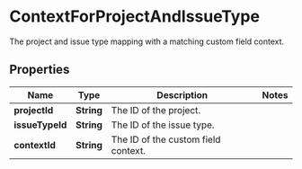 

# ContextForProjectAndIssueType

The project and issue type mapping with a matching custom field context.

## Properties

Name | Type | Description | Notes
------------ | ------------- | ------------- | -------------
**projectId** | **String** | The ID of the project. | 
**issueTypeId** | **String** | The ID of the issue type. | 
**contextId** | **String** | The ID of the custom field context. | 



